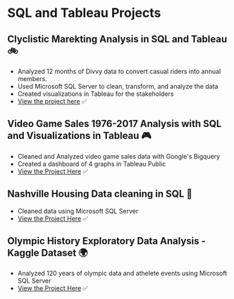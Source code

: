 # **SQL and Tableau Projects**

##  Clyclistic Marekting Analysis in SQL and Tableau  :bike:
- Analyzed 12 months of Divvy data to convert casual riders into annual members.
- Used Microsoft SQL Server to clean, transform, and analyze the data
- Created visualizations in Tableau for the stakeholders
- [View the project here](https://github.com/cdauksas/BikeShare)	:white_check_mark:

## Video Game Sales 1976-2017 Analysis with SQL and Visualizations in Tableau :video_game:
- Cleaned and Analyzed video game sales data with Google's Bigquery
- Created a dashboard of 4 graphs in Tableau Public
- [View the Project Here](https://github.com/cdauksas/VideoGameSales/blob/main/README.md) :white_check_mark:


##  Nashville Housing Data cleaning in SQL 	:house_with_garden:
- Cleaned data using Microsoft SQL Server
- [View the Project Here](https://github.com/cdauksas/Nashville/tree/main/nashville)	:white_check_mark:

##  Olympic History Exploratory Data Analysis - Kaggle Dataset	:earth_africa:
- Analyzed 120 years of olympic data and athelete events using Microsoft SQL Server
- [View the Project Here](https://github.com/cdauksas/120-Years-Olympic-History-EDA/tree/main/Olympic)	:white_check_mark:
